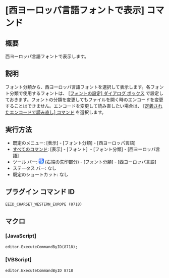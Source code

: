 # \[西ヨーロッパ言語フォントで表示\] コマンド

## 概要

西ヨーロッパ言語フォントで表示します。

## 説明

フォント分類から、西ヨーロッパ言語フォントを選択して表示します。各フォント分類で使用するフォントは、 [\[フォントの設定\] ダイアログ ボックス](../../dlg/properties/font/index) で設定しておきます。フォントの分類を変更してもファイルを開く時のエンコードを変更することはできません。エンコードを変更して読み直したい場合は、 [\[定義されたエンコードで読み直し\] コマンド](../file/file_reload_defined) を選択します。

## 実行方法

- 既定のメニュー: \[表示\] \- \[フォント分類\] \- \[西ヨーロッパ言語\]
- [すべてのコマンド](../../glossary/allcommands): \[表示\] \- \[フォント\]  \- \[フォント分類\] \- \[西ヨーロッパ言語\]
- ツール バー: ![](../../images/fontpopup.png) (右端の矢印部分) \-
\[フォント分類\] \- \[西ヨーロッパ言語\]
- ステータス バー: なし
- 既定のショートカット: なし

## プラグイン コマンド ID

```
EEID_CHARSET_WESTERN_EUROPE (8718)
```

## マクロ

### \[JavaScript\]

```
editor.ExecuteCommandByID(8718);
```

### \[VBScript\]

```
editor.ExecuteCommandByID 8718
```
